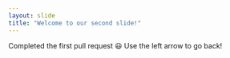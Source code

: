 ```yaml
---
layout: slide
title: "Welcome to our second slide!"
---
```

Completed the first pull request 😃 
Use the left arrow to go back!
